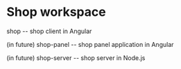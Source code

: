 # Shop workspace

shop -- shop client in Angular

(in future) shop-panel -- shop panel application in Angular

(in future) shop-server -- shop server in Node.js
